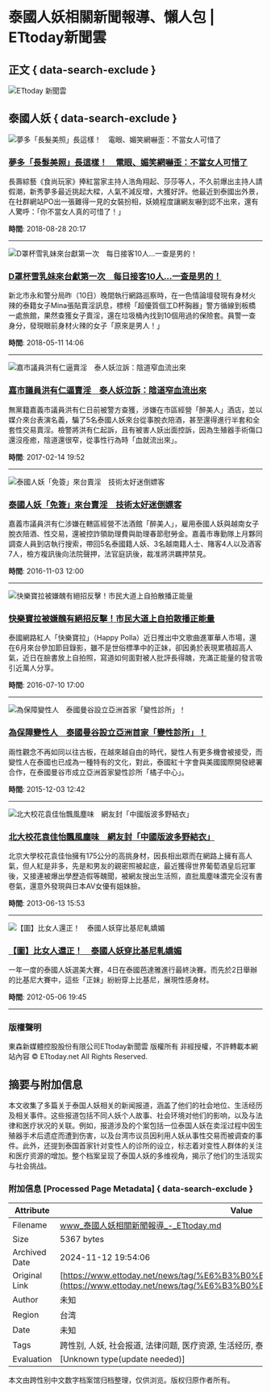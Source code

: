 # 泰國人妖相關新聞報導、懶人包 | ETtoday新聞雲

## 正文 { data-search-exclude }


![ETtoday 新聞雲](https://static.ettoday.net/style/ettoday2017/images/logo/et-13th.gif)

## 泰國人妖 { data-search-exclude }

![夢多「長髮美照」長這樣！　電眼、媚笑網嚇歪：不當女人可惜了](https://cdn2.ettoday.net/images/3518/c3518958.jpg)

### [夢多「長髮美照」長這樣！　電眼、媚笑網嚇歪：不當女人可惜了](https://star.ettoday.net/news/1246259)

長壽綜藝《食尚玩家》捧紅當家主持人浩角翔起、莎莎等人，不久前爆出主持人請假潮，新秀夢多最近挑起大樑，人氣不減反增，大獲好評。他最近到泰國出外景，在社群網站PO出一張難得一見的女裝扮相，妖嬈程度讓網友嚇到認不出來，還有人驚呼：「你不當女人真的可惜了！」

**時間**: 2018-08-28 20:17

---

![D罩杯雪乳妹來台獻第一次　每日接客10人...一查是男的！](https://cdn2.ettoday.net/images/3280/c3280556.jpg)

### [D罩杯雪乳妹來台獻第一次　每日接客10人...一查是男的！](https://www.ettoday.net/news/20180511/1167508.htm)

新北市永和警分局昨（10日）晚間執行網路巡察時，在一色情論壇發現有身材火辣的泰籍女子Mina張貼賣淫訊息，標榜「超優質個工D杯胸器」警方循線到板橋一處旅館，果然查獲女子賣淫，還在垃圾桶內找到10個用過的保險套。員警一查身分，發現眼前身材火辣的女子「原來是男人！」

**時間**: 2018-05-11 14:06

---

![嘉市議員洪有仁逼賣淫　泰人妖泣訴：陰道窄血流出來](https://static.ettoday.net/images/loading_200x150.gif)

### [嘉市議員洪有仁逼賣淫　泰人妖泣訴：陰道窄血流出來](https://www.ettoday.net/news/20170214/866840.htm)

無黨籍嘉義市議員洪有仁日前被警方查獲，涉嫌在市區經營「醉美人」酒店，並以媒介來台表演名義，騙了5名泰國人妖來台從事脫衣陪酒，甚至還得進行半套和全套性交易賣淫。檢警將洪有仁起訴，且有被害人妖出面控訴，因為生殖器手術傷口還沒痊癒，陰道還很窄，從事性行為時「血就流出來」。

**時間**: 2017-02-14 19:52

---

![泰國人妖「免簽」來台賣淫　技術太好迷倒嫖客](https://static.ettoday.net/images/loading_200x150.gif)

### [泰國人妖「免簽」來台賣淫　技術太好迷倒嫖客](https://www.ettoday.net/news/20161103/804324.htm)

嘉義市議員洪有仁涉嫌在轄區經營不法酒館「醉美人」，雇用泰國人妖與越南女子脫衣陪酒、性交易，還被控詐領助理費與助理春節慰勞金。嘉義市專勤隊上月夥同調查人員到店執行搜索，帶回5名泰國籍人妖、3名越南籍人士、賭客4人以及酒客7人，檢方複訊後向法院聲押，法官庭訊後，裁准將洪羈押禁見。

**時間**: 2016-11-03 12:00

---

![快樂寶拉被嫌醜有絕招反擊！市民大道上自拍散播正能量](https://static.ettoday.net/images/loading_200x150.gif)

### [快樂寶拉被嫌醜有絕招反擊！市民大道上自拍散播正能量](https://star.ettoday.net/news/732517)

泰國網路紅人「快樂寶拉」（Happy Polla）近日推出中文歌曲進軍華人市場，還在6月來台參加節目錄影，雖不是世俗標準中的正妹，卻因勇於表現累積超高人氣，近日在臉書放上自拍照，寫道如何面對被人批評長得醜，充滿正能量的發言吸引近萬人分享。

**時間**: 2016-07-10 17:00

---

![為保障變性人　泰國曼谷設立亞洲首家「變性診所」！](https://static.ettoday.net/images/loading_200x150.gif)

### [為保障變性人　泰國曼谷設立亞洲首家「變性診所」！](https://health.ettoday.net/news/607368)

兩性觀念不再如同以往古板，在越來越自由的時代，變性人有更多機會被接受，而變性人在泰國也已成為一種特有的文化，對此，泰國紅十字會與美國國際開發總署合作，在泰國曼谷市成立亞洲首家變性診所「橘子中心」。

**時間**: 2015-12-03 12:42

---

![北大校花袁佳怡飄風塵味　網友封「中國版波多野結衣」](https://static.ettoday.net/images/loading_200x150.gif)

### [北大校花袁佳怡飄風塵味　網友封「中國版波多野結衣」](https://star.ettoday.net/news/222454)

北京大學校花袁佳怡擁有175公分的高挑身材，因長相出眾而在網路上擁有高人氣，但人紅是非多，先是和男友的親密照被起底，最近獲得世界葡萄酒皇后冠軍後，又接連被爆出學歷造假等醜聞，被網友搜出生活照，直批風塵味濃完全沒有書卷氣，還意外發現與日本AV女優有姐妹臉。

**時間**: 2013-06-13 15:53

---

![【圖】比女人還正！　泰國人妖穿比基尼軋嬌媚](https://static.ettoday.net/images/loading_200x150.gif)

### [【圖】比女人還正！　泰國人妖穿比基尼軋嬌媚](https://star.ettoday.net/news/44366)

一年一度的泰國人妖選美大賽，4日在泰國芭達雅進行最終決賽。而先於2日舉辦的比基尼大賽中，這些「正妹」紛紛穿上比基尼，展現性感身材。

**時間**: 2012-05-06 19:45

---

### 版權聲明
東森新媒體控股股份有限公司ETtoday新聞雲 版權所有 非經授權，不許轉載本網站內容 © ETtoday.net All Rights Reserved.

## 摘要与附加信息

<!-- tcd_abstract -->
本文收集了多篇关于泰国人妖相关的新闻报道，涵盖了他们的社会地位、生活经历及相关事件。这些报道包括不同人妖个人故事、社会环境对他们的影响，以及与法律和医疗状况的关联。例如，报道涉及的个案包括一位泰国人妖在卖淫过程中因生殖器手术后遗症而遭到伤害，以及台湾市议员因利用人妖从事性交易而被调查的事件。此外，还提到泰国首家针对变性人的诊所的设立，标志着对变性人群体的关注和医疗资源的增加。整个档案呈现了泰国人妖的多维视角，揭示了他们的生活现实与社会挑战。
<!-- tcd_abstract_end -->

### 附加信息 [Processed Page Metadata] { data-search-exclude }

| Attribute       | Value                                  |
|-----------------|----------------------------------------|
| Filename        | www_泰國人妖相關新聞報導_-_ETtoday.md                             |
| Size            | 5367 bytes                           |
| Archived Date   | 2024-11-12 19:54:06                             |
| Original Link   | [https://www.ettoday.net/news/tag/%E6%B3%B0%E5%9C%8B%E4%BA%BA%E5%A6%96/](https://www.ettoday.net/news/tag/%E6%B3%B0%E5%9C%8B%E4%BA%BA%E5%A6%96/)                       |
| Author          | 未知                               |
| Region          | 台湾                               |
| Date            | 未知                                 |
| Tags            | 跨性别, 人妖, 社会报道, 法律问题, 医疗资源, 生活经历, 泰国                                 |
| Evaluation            | [Unknown type(update needed)]                                 |
<!-- tcd_table_end -->

本文由跨性别中文数字档案馆归档整理，仅供浏览。版权归原作者所有。

